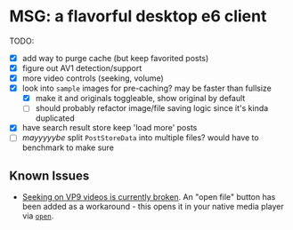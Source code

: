 # MSG: a flavorful desktop e6 client

TODO:
- [X] add way to purge cache (but keep favorited posts)
- [X] figure out AV1 detection/support
- [X] more video controls (seeking, volume)
- [X] look into `sample` images for pre-caching? may be faster than fullsize
  - [X] make it and originals toggleable, show original by default
  - [ ] should probably refactor image/file saving logic since it's kinda duplicated
- [X] have search result store keep 'load more' posts
- [ ] *mayyyyybe* split `PostStoreData` into multiple files? would have to benchmark to make sure

## Known Issues
- [Seeking on VP9 videos is currently broken](https://discourse.gstreamer.org/t/vp9-seeking-broken-in-gstreamer-1-26/4647/4). An "open file" button has been added as a workaround - this opens it in your native media player via [`open`](https://crates.io/crates/open).
